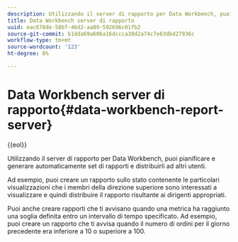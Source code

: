 ```yaml
---
description: Utilizzando il server di rapporto per Data Workbench, puoi pianificare e generare automaticamente set di rapporti e distribuirli ad altri utenti.
title: Data Workbench server di rapporto
uuid: eac678de-58bf-46d2-aa09-592696c01fb2
source-git-commit: b1dda69a606a16dccca30d2a74c7e63dbd27936c
workflow-type: tm+mt
source-wordcount: '123'
ht-degree: 0%

---
```



# Data Workbench server di rapporto{#data-workbench-report-server}

{{eol}}

Utilizzando il server di rapporto per Data Workbench, puoi pianificare e generare automaticamente set di rapporti e distribuirli ad altri utenti.

Ad esempio, puoi creare un rapporto sullo stato contenente le particolari visualizzazioni che i membri della direzione superiore sono interessati a visualizzare e quindi distribuire il rapporto risultante ai dirigenti appropriati.

Puoi anche creare rapporti che ti avvisano quando una metrica ha raggiunto una soglia definita entro un intervallo di tempo specificato. Ad esempio, puoi creare un rapporto che ti avvisa quando il numero di ordini per il giorno precedente era inferiore a 10 o superiore a 100.
